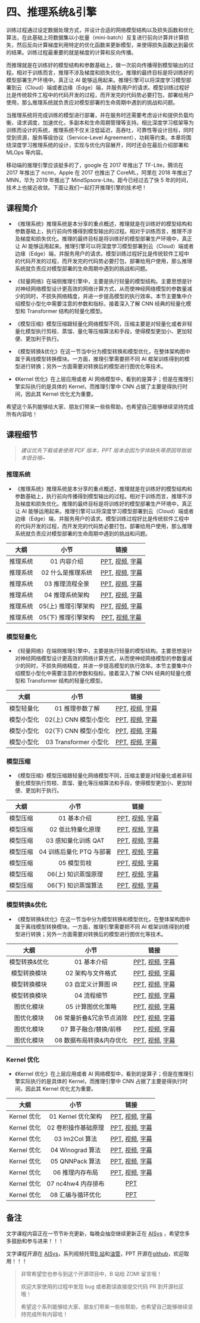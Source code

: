 <!--Copyright © ZOMI 适用于[License](https://github.com/chenzomi12/DeepLearningSystem)版权许可-->

# 四、推理系统&引擎

训练过程通过设定数据处理方式，并设计合适的网络模型结构以及损失函数和优化算法，在此基础上将数据集以小批量（mini-batch）反复进行前向计算并计算损失，然后反向计算梯度利用特定的优化函数来更新模型，来使得损失函数达到最优的结果。训练过程最重要的就是梯度的计算和反向传播。

而推理就是在训练好的模型结构和参数基础上，做一次前向传播得到模型输出的过程。相对于训练而言，推理不涉及梯度和损失优化。推理的最终目标是将训练好的模型部署生产环境中。真正让 AI 能够运用起来。推理引擎可以将深度学习模型部署到云（Cloud）端或者边缘（Edge）端，并服务用户的请求。模型训练过程好比是传统软件工程中的代码开发的过程，而开发完的代码势必要打包，部署给用户使用，那么推理系统就负责应对模型部署的生命周期中遇到的挑战和问题。

当推理系统将完成训练的模型进行部署，并在服务时还需要考虑设计和提供负载均衡，请求调度，加速优化，多副本和生命周期管理等支持。相比深度学习框架等为训练而设计的系统，推理系统不仅关注低延迟，高吞吐，可靠性等设计目标，同时受到资源，服务等级协议（Service-Level Agreement），功耗等约束。本章将围绕深度学习推理系统的设计，实现与优化内容展开，同时还会在最后介绍部署和 MLOps 等内容。

移动端的推理引擎应该挺多的了，google 在 2017 年推出了 TF-Lite，腾讯在 2017 年推出了 ncnn，Apple 在 2017 也推出了 CoreML，阿里在 2018 年推出了 MNN，华为 2019 年推出了 MindSpsore-Lite。距今已经过去了快 5 年的时间，技术上也接近收敛。下面让我们一起打开推理引擎的技术吧！

## 课程简介

- 《推理系统》推理系统是本分享的重点概述，推理就是在训练好的模型结构和参数基础上，执行前向传播得到模型输出的过程。相对于训练而言，推理不涉及梯度和损失优化。推理的最终目标是将训练好的模型部署生产环境中，真正让 AI 能够运用起来。推理引擎可以将深度学习模型部署到云（Cloud）端或者边缘（Edge）端，并服务用户的请求。模型训练过程好比是传统软件工程中的代码开发的过程，而开发完的代码势必要打包，部署给用户使用，那么推理系统就负责应对模型部署的生命周期中遇到的挑战和问题。

- 《轻量网络》在端侧推理引擎中，主要是执行轻量的模型结构。主要思想是针对神经网络模型设计更高效的网络计算方式，从而使神经网络模型的参数量减少的同时，不损失网络精度，并进一步提高模型的执行效率。本节主要集中介绍模型小型化中需要注意的参数和指标，接着深入了解 CNN 经典的轻量化模型和 Transformer 结构的轻量化模型。

- 《模型压缩》模型压缩跟轻量化网络模型不同，压缩主要是对轻量化或者非轻量化模型执行剪枝、蒸馏、量化等压缩算法和手段，使得模型更加小、更加轻便、更加利于执行。

- 《模型转换&优化》在这一节当中分为模型转换和模型优化，在整体架构图中属于离线模型转换模块。一方面，推理引擎需要把不同 AI 框架训练得到的模型进行转换；另外一方面需要对转换后的模型进行图优化等技术。

- 《Kernel 优化》在上层应用或者 AI 网络模型中，看到的是算子；但是在推理引擎实际执行的是具体的 Kernel，而推理引擎中 CNN 占据了主要是得执行时间，因此其 Kernel 优化尤为重要。

希望这个系列能够给大家、朋友们带来一些些帮助，也希望自己能够继续坚持完成所有内容哈！

## 课程细节

> *建议优先下载或者使用 PDF 版本，PPT 版本会因为字体缺失等原因导致版本很丑哦~*

### 推理系统

- 《推理系统》推理系统是本分享的重点概述，推理就是在训练好的模型结构和参数基础上，执行前向传播得到模型输出的过程。相对于训练而言，推理不涉及梯度和损失优化。推理的最终目标是将训练好的模型部署生产环境中，真正让 AI 能够运用起来。推理引擎可以将深度学习模型部署到云（Cloud）端或者边缘（Edge）端，并服务用户的请求。模型训练过程好比是传统软件工程中的代码开发的过程，而开发完的代码势必要打包，部署给用户使用，那么推理系统就负责应对模型部署的生命周期中遇到的挑战和问题。

| 大纲 | 小节 | 链接|
|:--:|:--:|:--:|
| 推理系统 | 01 内容介绍 | [PPT](./01_Inference/01.introduction.pdf), [视频](https://www.bilibili.com/video/BV1J8411K7pj/), [字幕](./srt/01_Inference/01.srt) |
| 推理系统 | 02 什么是推理系统| [PPT](./01_Inference/02.constraints.pdf), [视频](https://www.bilibili.com/video/BV1nY4y1f7G5/), [字幕](./srt/01_Inference/02.srt) |
| 推理系统 | 03 推理流程全景 | [PPT](./01_Inference/03.workflow.pdf), [视频](https://www.bilibili.com/video/BV1M24y1v7rK/), [字幕](./srt/01_Inference/03.srt) |
| 推理系统 | 04 推理系统架构 | [PPT](./01_Inference/04.system.pdf), [视频](https://www.bilibili.com/video/BV1Gv4y1i7Tw/), [字幕](./srt/01_Inference/04.srt) |
| 推理系统 | 05(上) 推理引擎架构| [PPT](./01_Inference/05.inference.pdf), [视频](https://www.bilibili.com/video/BV1Mx4y137Er/), [字幕](./srt/01_Inference/04.srt) |
| 推理系统 | 05(下) 推理引擎架构| [PPT](./01_Inference/06.architecture.pdf), [视频](https://www.bilibili.com/video/BV1FG4y1C7Mn/),[字幕](./srt/01_Inference/05.srt) |

### 模型轻量化

- 《轻量网络》在端侧推理引擎中，主要是执行轻量的模型结构。主要思想是针对神经网络模型设计更高效的网络计算方式，从而使神经网络模型的参数量减少的同时，不损失网络精度，并进一步提高模型的执行效率。本节主要集中介绍模型小型化中需要注意的参数和指标，接着深入了解 CNN 经典的轻量化模型和 Transformer 结构的轻量化模型。

| 大纲 | 小节 | 链接|
|:--:|:--:|:--:|
| 模型轻量化| 01 推理参数了解 | [PPT](./02_Mobilenet/01.introduction.pdf), [视频](https://www.bilibili.com/video/BV1KW4y1G75J/), [字幕](./srt/02_Mobilenet/01.srt) |
| 模型小型化| 02(上) CNN 模型小型化| [PPT](./02_Mobilenet/02.cnn.pdf), [视频](https://www.bilibili.com/video/BV1Y84y1b7xj/), [字幕](./srt/02_Mobilenet/02.srt) |
| 模型小型化| 02(下) CNN 模型小型化| [PPT](./02_Mobilenet/02.cnn.pdf), [视频](https://www.bilibili.com/video/BV1DK411k7qt/), [字幕](./srt/02_Mobilenet/03.srt) |
| 模型小型化| 03 Transformer 小型化 | [PPT](./02_Mobilenet/03.transform.pdf), [视频](https://www.bilibili.com/video/BV19d4y1V7ou/), [字幕](./srt/02_Mobilenet/04.srt) |

### 模型压缩

- 《模型压缩》模型压缩跟轻量化网络模型不同，压缩主要是对轻量化或者非轻量化模型执行剪枝、蒸馏、量化等压缩算法和手段，使得模型更加小、更加轻便、更加利于执行。

| 大纲 | 小节 | 链接|
|:--:|:--:|:--:|
| 模型压缩 | 01 基本介绍 | [PPT](./03_Slim/01.introduction.pdf), [视频](https://www.bilibili.com/video/BV1384y187tL/), [字幕](./srt/03_Slim/01.srt) |
| 模型压缩 | 02 低比特量化原理| [PPT](./03_Slim/02.quant.pdf), [视频](https://www.bilibili.com/video/BV1VD4y1n7AR/), [字幕](./srt/03_Slim/02.srt) |
| 模型压缩 | 03 感知量化训练 QAT | [PPT](./03_Slim/03.qat.pdf), [视频](https://www.bilibili.com/video/BV1s8411w7b9/), [字幕](./srt/03_Slim/03.srt) |
| 模型压缩 | 04 训练后量化 PTQ 与部署| [PPT](./03_Slim/04.ptq.pdf), [视频](https://www.bilibili.com/video/BV1HD4y1n7E1/), [字幕](./srt/03_Slim/04.srt) |
| 模型压缩 | 05 模型剪枝 | [PPT](./03_Slim/05.pruning.pdf), [视频](https://www.bilibili.com/video/BV1y34y1Z7KQ/), [字幕](./srt/03_Slim/05.srt) |
| 模型压缩 | 06(上) 知识蒸馏原理| [PPT](./03_Slim/06.distillation.pdf), [视频](https://www.bilibili.com/video/BV1My4y197Tf/), [字幕](./srt/03_Slim/06.srt) |
| 模型压缩 | 06(下) 知识蒸馏算法| [PPT](./03_Slim/06.distillation.pdf), [视频](https://www.bilibili.com/video/BV1vA411d7MF/), [字幕](./srt/03_Slim/07.srt) |

### 模型转换&优化

- 《模型转换&优化》在这一节当中分为模型转换和模型优化，在整体架构图中属于离线模型转换模块。一方面，推理引擎需要把不同 AI 框架训练得到的模型进行转换；另外一方面需要对转换后的模型进行图优化等技术。

| 大纲 | 小节 | 链接|
|:--:|:--:|:--:|
| 模型转换&优化| 01 基本介绍 | [PPT](./04_Converter/01.introduction.pdf), [视频](https://www.bilibili.com/video/BV1724y1z7ep/), [字幕](./srt/04_Converter/01.srt) |
| 模型转换模块 | 02 架构与文件格式| [PPT](./04_Converter/02.converter_princ.pdf), [视频](https://www.bilibili.com/video/BV13P4y167sr/), [字幕](./srt/04_Converter/02.srt) |
| 模型转换模块 | 03 自定义计算图 IR | [PPT](./04_Converter/03.converter_ir.pdf), [视频](https://www.bilibili.com/video/BV1rx4y177R9/), [字幕](./srt/04_Converter/03.srt) |
| 模型转换模块 | 04 流程细节 | [PPT](./04_Converter/04.converter_detail.pdf), [视频](https://www.bilibili.com/video/BV13341197zU/), [字幕](./srt/04_Converter/04.srt) |
| 图优化模块| 05 计算图优化策略| [PPT](./04_Converter/05.optimizer.pdf), [视频](https://www.bilibili.com/video/BV1g84y1L7tF/), [字幕](./srt/04_Converter/05.srt) |
| 图优化模块| 06 常量折叠&冗余节点消除| [PPT](./04_Converter/06.basic.pdf), [视频](https://www.bilibili.com/video/BV1fA411r7hr/), [字幕](./srt/04_Converter/06.srt) |
| 图优化模块| 07 算子融合/替换/前移 | [PPT](./04_Converter/06.basic.pdf), [视频](https://www.bilibili.com/video/BV1Qj411T7Ef/), [字幕](./srt/04_Converter/07.srt) |
| 图优化模块| 08 数据布局转换&内存优化| [PPT](./04_Converter/07.extend.pdf), [视频](https://www.bilibili.com/video/BV1Ae4y1N7u7/), [字幕](./srt/04_Converter/08.srt) |

### Kernel 优化

- 《Kernel 优化》在上层应用或者 AI 网络模型中，看到的是算子；但是在推理引擎实际执行的是具体的 Kernel，而推理引擎中 CNN 占据了主要是得执行时间，因此其 Kernel 优化尤为重要。

| 大纲 | 小节 | 链接|
|:--:|:--:|:--:|
| Kernel 优化 | 01 Kernel 优化架构 | [PPT](./05_Kernel/01.introduction.pdf), [视频](https://www.bilibili.com/video/BV1Ze4y1c7Bb/), [字幕](./srt/05_Kernel/01.srt) |
| Kernel 优化 | 02 卷积操作基础原理 | [PPT](./05_Kernel/02.conv.pdf), [视频](https://www.bilibili.com/video/BV1No4y1e7KX/), [字幕](./srt/05_Kernel/02.srt) |
| Kernel 优化 | 03 Im2Col 算法 | [PPT](./05_Kernel/03.im2col.pdf), [视频](https://www.bilibili.com/video/BV1Ys4y1o7XW/), [字幕](./srt/05_Kernel/03.srt) |
| Kernel 优化 | 04 Winograd 算法 | [PPT](./05_Kernel/04.winograd.pdf), [视频](https://www.bilibili.com/video/BV1vv4y1Y7sc/), [字幕](./srt/05_Kernel/04.srt) |
| Kernel 优化 | 05 QNNPack 算法| [PPT](./05_Kernel/05.qnnpack.pdf), [视频](https://www.bilibili.com/video/BV1ms4y1o7ki/), [字幕](./srt/05_Kernel/05.srt) |
| Kernel 优化 | 06 推理内存布局 | [PPT](./05_Kernel/06.memory.pdf), [视频](https://www.bilibili.com/video/BV1eX4y1X7mL/), [字幕](./srt/05_Kernel/06.srt) |
| Kernel 优化 | 07 nc4hw4 内存排布 | [PPT](./05_Kernel/07.nc4hw4.pdf) |
| Kernel 优化 | 08 汇编与循环优化| [PPT](./05_Kernel/08.others.pdf) |

## 备注

文字课程内容正在一节节补充更新，每晚会抽空继续更新正在 [AISys](https://chenzomi12.github.io/) ，希望您多多鼓励和参与进来！！！

文字课程开源在 [AISys](https://chenzomi12.github.io/)，系列视频托管[B 站](https://space.bilibili.com/517221395)和[油管](https://www.youtube.com/@ZOMI666/videos)，PPT 开源在[github](https://github.com/chenzomi12/DeepLearningSystem)，欢迎取用！！！

> 非常希望您也参与到这个开源项目中，B 站给 ZOMI 留言哦！
>
> 欢迎大家使用的过程中发现 bug 或者勘误直接提交代码 PR 到开源社区哦！
>
> 希望这个系列能够给大家、朋友们带来一些些帮助，也希望自己能够继续坚持完成所有内容哈！
